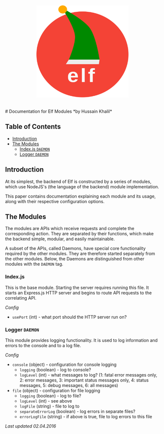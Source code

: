 <p align="center">
<img height="300" width="300" alt="Elf" src="meta/icons/elf-logo.min.svg" style="margin-bottom: 20px">
</p>
# Documentation for Elf Modules
*by Hussain Khalil*

## Table of Contents
* [Introduction](#introduction)
* [The Modules](#the_modules)
  * [Index.js `DAEMON`](#indexjs)
  * [Logger `DAEMON`](#logger)

## <a name="introduction"></a>Introduction
At its simplest, the backend of Elf is constructed by a series of modules, which use NodeJS's (the language of the backend) module implementation.

This paper contains documentation explaining each module and its usage, along with their respective configuration options.

## <a name="the_modules"></a>The Modules
The modules are APIs which receive requests and complete the corresponding action. They are separated by their functions, which make the backend simple, modular, and easily maintainable.

A subset of the APIs, called Daemons, have special core functionality required by the other modules. They are therefore started separately from the other modules. Below, the Daemons are distinguished from other modules with the `DAEMON` tag.

### <a name="indexjs"></a>Index.js

This is the base module. Starting the server requires running this file. It starts an Express.js HTTP server and begins to route API requests to the correlating API.

*Config*

* `usePort` (int) - what port should the HTTP server run on?

### <a name="logger"></a>Logger `DAEMON`

This module provides logging functionality. It is used to log information and errors to the console and to a log file.

*Config*

* `console` (object) - configuration for console logging
    * `logging` (boolean) - log to console?
    * `logLevel` (int) - what messages to log? (1: fatal error messages only, 2: error messages, 3: important status messages only, 4: status messages, 5: debug messages, 6: all messages)
* `file` (object) - configuration for file logging
    * `logging` (boolean) - log to file?
    * `logLevel` (int) - see above
    * `logFile` (string) - file to log to
    * `separateErrorLog` (boolean) - log errors in separate files?
    * `errorLogFile` (string) - if above is true, file to log errors to this file

*Last updated 02.04.2016*
